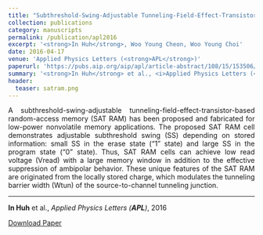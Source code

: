 ```yaml
---
title: "Subthreshold-Swing-Adjustable Tunneling-Field-Effect-Transistor-Based Random-Access Memory for Nonvolatile Operation"
collection: publications
category: manuscripts
permalink: /publication/apl2016
excerpt: '<strong>In Huh</strong>, Woo Young Cheon, Woo Young Choi'
date: 2016-04-17
venue: 'Applied Physics Letters (<strong>APL</strong>)'
paperurl: 'https://pubs.aip.org/aip/apl/article-abstract/108/15/153506/30670/Subthreshold-swing-adjustable-tunneling-field?redirectedFrom=fulltext'
summary: '<strong>In Huh</strong> et al., <i>Applied Physics Letters (<strong>APL</strong>)</i>, 2016'
header:
  teaser: satram.png
---
```

<p align="justify">
A subthreshold-swing-adjustable tunneling-field-effect-transistor-based random-access memory (SAT RAM) has been proposed and fabricated for low-power nonvolatile memory applications. The proposed SAT RAM cell demonstrates adjustable subthreshold swing (SS) depending on stored information: small SS in the erase state (“1” state) and large SS in the program state (“0” state). Thus, SAT RAM cells can achieve low read voltage (Vread) with a large memory window in addition to the effective suppression of ambipolar behavior. These unique features of the SAT RAM are originated from the locally stored charge, which modulates the tunneling barrier width (Wtun) of the source-to-channel tunneling junction.
</p>
<hr>

<strong>In Huh</strong> et al., <i>Applied Physics Letters (<strong>APL</strong>)</i>, 2016

[Download Paper](https://pubs.aip.org/aip/apl/article-abstract/108/15/153506/30670/Subthreshold-swing-adjustable-tunneling-field?redirectedFrom=fulltext)

